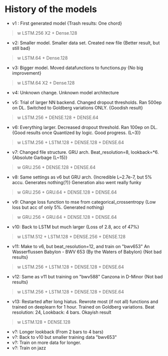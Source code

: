 # History of the models

- v1 : First generated model {Trash results: One chord}
> w LSTM.256 X2 + Dense.128 
 
 - v2: Smaller model. Smaller data set. Created new file {Better result, but still bad}
 > w LSTM.64 + Dense.128

- v3: Bigger model. Moved datafunctions to functions.py {No big improvement}
> w LSTM.64 X2 + Dense.128

- v4: Unknown change. Unknown model architecture

- v5: Trial of larger NN backend. Changed dropout thresholds. Ran 500ep on DL. Switched to Goldberg variations ONLY. {Goodish result}
>w LSTM.256 + DENSE.128 + DENSE.64

- v6: Everything larger. Decreased dropout threshold. Ran 100ep on DL. {Good results once Quantized by logic. Good progress. (L~3)}
>w LSTM.256 + LSTM.128 + DENSE.128 + DENSE.64

- v7: Changed file structure. GRU arch. Beat_resolution=8, lookback=*6. {Absolute Garbage (L~15)}
>w GRU.256 + DENSE.128 + DENSE.64

- v8: Same settings as v6 but GRU arch. {Incredible L~2.7e-7, but 5% accu. Generates nothing(?)}
Generation also went really funky
>w GRU.256 + GRU.64 + DENSE.128 + DENSE.64

- v9: Change loss function to mse from categorical_crossentropy {Low loss but acc of only 5%. Generated nothing}
>w GRU.256 + GRU.64 + DENSE.128 + DENSE.64

- v10: Back to LSTM but much larger {Loss of 2.8, acc of 47%}
>w LSTM.512 + LSTM.128 + DENSE.256 + DENSE.128

- v11: Make to v6, but beat_resolution=12, and train on "bwv653" An Wasserflussen Babylon - BWV 653
(By the Waters of Babylon) {Not bad results}
>w LSTM.256 + LSTM.128 + DENSE.128 + DENSE.64

- v12: Same as v11 but training on "bwv588" Canzona in D-Minor {Not bad results}
>w LSTM.256 + LSTM.128 + DENSE.128 + DENSE.64
 
- v13: Restarted after long hiatus. Rewrote most (if not all) functions and trained on deeplearn for 1 hour. Trained on Goldberg variations. 
Beat resolution: 24, Lookback: 4 bars. Okayish result
>w LSTM.128 + DENSE.128


- v?: Longer lookback (From 2 bars to 4 bars)
- v?: Back to v10 but smaller training data "bwv653"
- v?: Train on more data for longer.
- v?: Train on jazz
